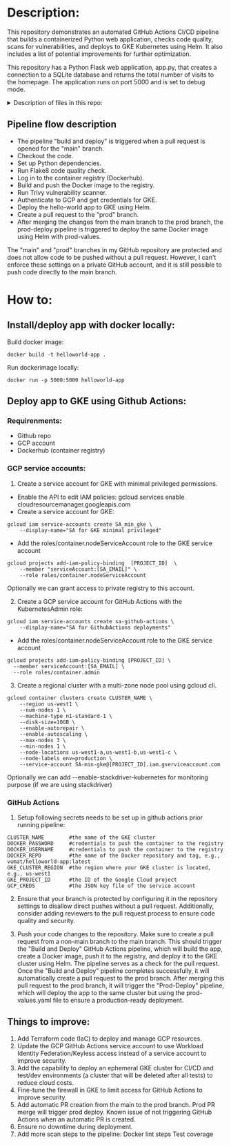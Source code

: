 # Description:

This repository demonstrates an automated GitHub Actions CI/CD pipeline that builds a containerized Python web application, checks code quality, scans for vulnerabilities, and deploys to GKE Kubernetes using Helm. It also includes a list of potential improvements for further optimization.

This repository has a Python Flask web application, app.py, that creates a connection to a SQLite database and returns the total number of visits to the homepage. The application runs on port 5000 and is set to debug mode.


<details>
  <summary>Description of files in this repo:</summary>

- `app.py` - a simple Python "hello world" app with a database.

- `requirements.txt` - a list of requirements for the Python app and tests.

- `Dockerfile` - file to containerize the hello-world app.

- `helm folder` - helm template to deploy the app to Kubernetes using helm.

- `.github/workflows/build-and-deploy.yml` - GitHub Actions pipeline.

- `.github/workflows/prod-deploy.yml` - GitHub Actions pipeline to deploy to production.
  </details>


## Pipeline flow description

- The pipeline "build and deploy" is triggered when a pull request is opened for the "main" branch.
- Checkout the code.
- Set up Python dependencies.
- Run Flake8 code quality check.
- Log in to the container registry (Dockerhub).
- Build and push the Docker image to the registry.
- Run Trivy vulnerability scanner.
- Authenticate to GCP and get credentials for GKE.
- Deploy the hello-world app to GKE using Helm.
- Create a pull request to the "prod" branch.
- After merging the changes from the main branch to the prod branch, the prod-deploy pipeline is triggered to deploy the same Docker image using Helm with prod-values.

The "main" and "prod" branches in my GitHub repository are protected and does not allow code to be pushed without a pull request. However, I can't enforce these settings on a private GitHub account, and it is still possible to push code directly to the main branch.



# How to:

## Install/deploy app with docker locally:

Build docker image:  
```
docker build -t helloworld-app .
```

Run dockerimage locally:
```
docker run -p 5000:5000 helloworld-app
```

## Deploy app to GKE using Github Actions: 

### Requirenments:
 - Github repo
 - GCP account
 - Dockerhub (container registry)


### GCP service accounts:

1. Create a service account for GKE with minimal privileged permissions.
- Enable the API to edit IAM policies:
gcloud services enable cloudresourcemanager.googleapis.com
- Create a service account for GKE:
```
gcloud iam service-accounts create SA_min_gke \
    --display-name="SA for GKE minimal privileged"
```
- Add the roles/container.nodeServiceAccount role to the GKE service account
```
gcloud projects add-iam-policy-binding 	[PROJECT_ID]  \
    --member "serviceAccount:[SA_EMAIL]" \
    --role roles/container.nodeServiceAccount
```
Optionally we can grant access to private registry to this account.

2. Create a GCP service account for GitHub Actions with the KubernetesAdmin role:
```
gcloud iam service-accounts create sa-github-actions \
    --display-name="SA for GithubActions deployments" 
```
- Add the roles/container.nodeServiceAccount role to the GKE service account

```
gcloud projects add-iam-policy-binding [PROJECT_ID] \
  --member serviceAccount:[SA_EMAIL] \
  --role roles/container.admin
```
3. Create a regional cluster with a multi-zone node pool using gcloud cli.

```
gcloud container clusters create CLUSTER_NAME \
    --region us-west1 \
    --num-nodes 1 \
    --machine-type n1-standard-1 \
    --disk-size=10GB \
    --enable-autorepair \
    --enable-autoscaling \
    --max-nodes 3 \
    --min-nodes 1 \
    --node-locations us-west1-a,us-west1-b,us-west1-c \
    --node-labels env=production \
    --service-account SA-min-gke@[PROJECT_ID].iam.gserviceaccount.com
```

Optionally we can add --enable-stackdriver-kubernetes for monitoring purpose (if we are using stackdriver)

### GitHub Actions

1. Setup following secrets needs to be set up in github actions prior running pipeline: 
```
CLUSTER_NAME        #the name of the GKE cluster
DOCKER_PASSWORD     #credentials to push the container to the registry
DOCKER_USERNAME     #credentials to push the container to the registry
DOCKER_REPO         #the name of the Docker repository and tag, e.g., vumat/helloworld-app:latest
GKE_CLUSTER_REGION  #the region where your GKE cluster is located, e.g., us-west1
GKE_PROJECT_ID      #the ID of the Google Cloud project
GCP_CREDS           #the JSON key file of the service account
```

2. Ensure that your branch is protected by configuring it in the repository settings to disallow direct pushes without a pull request. Additionally, consider adding reviewers to the pull request process to ensure code quality and security.

2. Push your code changes to the repository. Make sure to create a pull request from a non-main branch to the main branch. This should trigger the "Build and Deploy" GitHub Actions pipeline, which will build the app, create a Docker image, push it to the registry, and deploy it to the GKE cluster using Helm. The pipeline serves as a check for the pull request. Once the "Build and Deploy" pipeline completes successfully, it will automatically create a pull request to the prod branch. After merging this pull request to the prod branch, it will trigger the "Prod-Deploy" pipeline, which will deploy the app to the same cluster but using the prod-values.yaml file to ensure a production-ready deployment.






## Things to improve:

1.  Add Terraform code (IaC) to deploy and manage GCP resources.
2.  Update the GCP GitHub Actions service account to use Workload Identity Federation/Keyless access instead of a service account to improve security.
3.  Add the capability to deploy an ephemeral GKE cluster for CI/CD and test/dev environments (a cluster that will be deleted after all tests) to reduce cloud costs.
4.  Fine-tune the firewall in GKE to limit access for GitHub Actions to improve security.
5.  Add automatic PR creation from the main to the prod branch. Prod PR merge will trigger prod deploy. Known issue of not triggering GitHub Actions when an automatic PR is created.
6.  Ensure no downtime during deployment.
7.  Add more scan steps to the pipeline:
      Docker lint steps
      Test coverage

